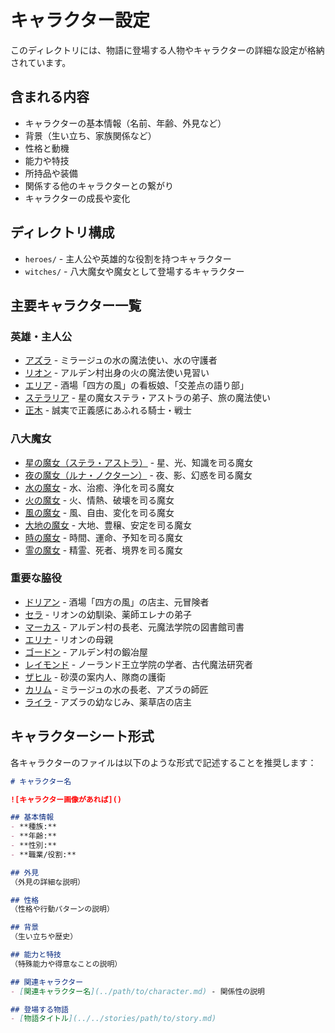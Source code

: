 # キャラクター設定

このディレクトリには、物語に登場する人物やキャラクターの詳細な設定が格納されています。

## 含まれる内容

- キャラクターの基本情報（名前、年齢、外見など）
- 背景（生い立ち、家族関係など）
- 性格と動機
- 能力や特技
- 所持品や装備
- 関係する他のキャラクターとの繋がり
- キャラクターの成長や変化

## ディレクトリ構成

- `heroes/` - 主人公や英雄的な役割を持つキャラクター
- `witches/` - 八大魔女や魔女として登場するキャラクター

## 主要キャラクター一覧

### 英雄・主人公

- [アズラ](heroes/azura.md) - ミラージュの水の魔法使い、水の守護者
- [リオン](heroes/lion.md) - アルデン村出身の火の魔法使い見習い
- [エリア](heroes/eria.md) - 酒場「四方の風」の看板娘、「交差点の語り部」
- [ステラリア](heroes/stellaria.md) - 星の魔女ステラ・アストラの弟子、旅の魔法使い
- [正木](heroes/masaki.md) - 誠実で正義感にあふれる騎士・戦士

### 八大魔女

- [星の魔女（ステラ・アストラ）](witches/star_witch.md) - 星、光、知識を司る魔女
- [夜の魔女（ルナ・ノクターン）](witches/night_witch.md) - 夜、影、幻惑を司る魔女
- [水の魔女](witches/water_witch.md) - 水、治癒、浄化を司る魔女
- [火の魔女](witches/fire_witch.md) - 火、情熱、破壊を司る魔女
- [風の魔女](witches/wind_witch.md) - 風、自由、変化を司る魔女
- [大地の魔女](witches/earth_witch.md) - 大地、豊穣、安定を司る魔女
- [時の魔女](witches/time_witch.md) - 時間、運命、予知を司る魔女
- [霊の魔女](witches/spirit_witch.md) - 精霊、死者、境界を司る魔女

### 重要な脇役

- [ドリアン](heroes/dorian.md) - 酒場「四方の風」の店主、元冒険者
- [セラ](heroes/sera.md) - リオンの幼馴染、薬師エレナの弟子
- [マーカス](heroes/marcus.md) - アルデン村の長老、元魔法学院の図書館司書
- [エリナ](heroes/elina.md) - リオンの母親
- [ゴードン](heroes/gordon.md) - アルデン村の鍛冶屋
- [レイモンド](heroes/raymond.md) - ノーランド王立学院の学者、古代魔法研究者
- [ザヒル](heroes/zahir.md) - 砂漠の案内人、隊商の護衛
- [カリム](heroes/karim.md) - ミラージュの水の長老、アズラの師匠
- [ライラ](heroes/layla.md) - アズラの幼なじみ、薬草店の店主

## キャラクターシート形式

各キャラクターのファイルは以下のような形式で記述することを推奨します：

```markdown
# キャラクター名

![キャラクター画像があれば]()

## 基本情報
- **種族:** 
- **年齢:** 
- **性別:** 
- **職業/役割:** 

## 外見
（外見の詳細な説明）

## 性格
（性格や行動パターンの説明）

## 背景
（生い立ちや歴史）

## 能力と特技
（特殊能力や得意なことの説明）

## 関連キャラクター
- [関連キャラクター名](../path/to/character.md) - 関係性の説明

## 登場する物語
- [物語タイトル](../../stories/path/to/story.md)
```
